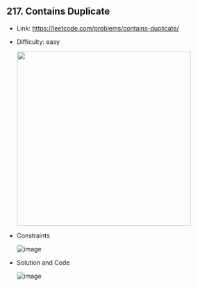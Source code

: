## 217. Contains Duplicate

* Link: https://leetcode.com/problems/contains-duplicate/
* Difficulty: easy

  <img src="https://github.com/user-attachments/assets/2a7bff82-be88-4309-a89b-9886a50f9524" width="400" />
* Constraints

  ![image](https://github.com/user-attachments/assets/ed6bf25b-b785-4453-85c6-fe690cfccfc7)

  
* Solution and Code

  ![image](https://github.com/user-attachments/assets/5ab68741-b502-44f5-9cdf-2cdc8318832e)

